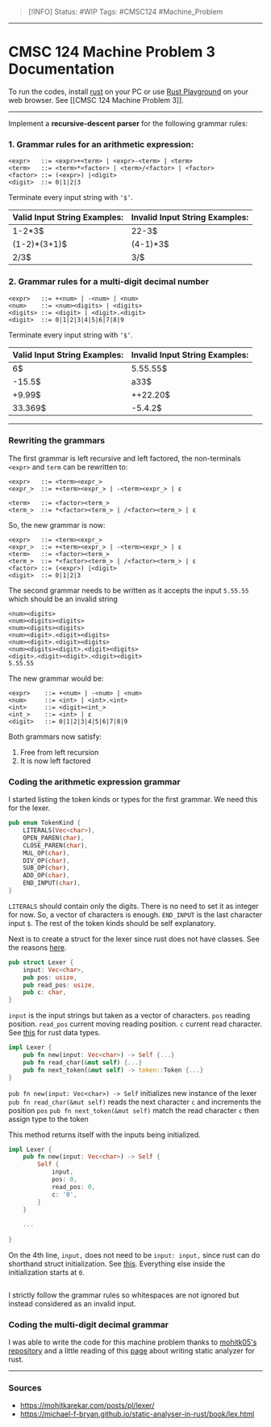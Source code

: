 > [!INFO]
> Status: #WIP
> Tags: #CMSC124 #Machine_Problem 

----
# CMSC 124 Machine Problem 3 Documentation

To run the codes, install [rust](https://doc.rust-lang.org/book/ch01-01-installation.html) on your PC or use [Rust Playground](https://play.rust-lang.org/) on your web browser. See [[CMSC 124 Machine Problem 3]].

---
Implement a **recursive-descent parser** for the following grammar rules:

### 1. Grammar rules for an arithmetic expression:
```
<expr>   ::= <expr>+<term> | <expr>-<term> | <term>  
<term>   ::= <term>*<factor> | <term>/<factor> | <factor>  
<factor> ::= (<expr>) |<digit>  
<digit>  ::= 0|1|2|3
```
Terminate every input string with `‘$’`.

| Valid Input String Examples: | Invalid Input String Examples: |
| ---------------------------- | ------------------------------ |
| 1-2\*3$                      | 22-3$                          |
| (1-2)\*(3+1)$                | (4-1)\*3$                      |
| 2/3$                         | 3/$                            |

### 2. Grammar rules for a multi-digit decimal number
```
<expr>   ::= +<num> | -<num> | <num>  
<num>    ::= <num><digits> | <digits>  
<digits> ::= <digit> | <digit>.<digit>  
<digit>  ::= 0|1|2|3|4|5|6|7|8|9
```
Terminate every input string with `‘$’`.

| Valid Input String Examples: | Invalid Input String Examples: |
| ---------------------------- | ------------------------------ |
| 6$                           | 5.55.55$                       |
| -15.5$                       | a33$                           |
| +9.99$                       | ++22.20$                       |
| 33.369$                      | -5.4.2$                        |

---

### Rewriting the grammars
The first grammar is left recursive and left factored, the non-terminals `<expr>` and `term` can be rewritten to:
```
<expr>   ::= <term><expr_>
<expr_>  ::= +<term><expr_> | -<term><expr_> | ε

<term>   ::= <factor><term_>
<term_>  ::= *<factor><term_> | /<factor><term_> | ε
```
So, the new grammar is now:
```
<expr>   ::= <term><expr_>
<expr_>  ::= +<term><expr_> | -<term><expr_> | ε
<term>   ::= <factor><term_>
<term_>  ::= *<factor><term_> | /<factor><term_> | ε
<factor> ::= (<expr>) |<digit>  
<digit>  ::= 0|1|2|3
```

The second grammar needs to be written as it accepts the input `5.55.55` which should be an invalid string
```
<num><digits>
<num><digits><digits>
<num><digits><digits>
<num><digit>.<digit><digits>
<num><digit>.<digit><digits>
<num><digits><digit>.<digit><digits>
<digit>.<digit><digit>.<digit><digit>
5.55.55
```
The new grammar would be:
```
<expr>    ::= +<num> | -<num> | <num>  
<num>     ::= <int> | <int>.<int>
<int>     ::= <digit><int_>
<int_>    ::= <int> | ε
<digit>   ::= 0|1|2|3|4|5|6|7|8|9
```

Both grammars now satisfy:
1. Free from left recursion
2. It is now left factored

### Coding the arithmetic expression grammar
I started listing the token kinds or types for the first grammar. We need this for the lexer.
```rust
pub enum TokenKind {
    LITERALS(Vec<char>),
    OPEN_PAREN(char),
    CLOSE_PAREN(char),
    MUL_OP(char),
    DIV_OP(char),
    SUB_OP(char),
    ADD_OP(char),
    END_INPUT(char),
}
```
`LITERALS` should contain only the digits. There is no need to set it as integer for now. So, a vector of characters is enough.
`END_INPUT` is the last character input `$`.
The rest of the token kinds should be self explanatory.

Next is to create a struct for the lexer since rust does not have classes. See the reasons [here](https://doc.rust-lang.org/book/ch17-01-what-is-oo.html).
```rust
pub struct Lexer {
    input: Vec<char>,
    pub pos: usize,
    pub read_pos: usize,
    pub c: char,
}
```
`input` is the input strings but taken as a vector of characters.
`pos` reading position.
`read_pos` current moving reading position.
`c` current read character.
See [this](https://doc.rust-lang.org/book/ch03-02-data-types.html) for rust data types.

```rust
impl Lexer {
    pub fn new(input: Vec<char>) -> Self {...}
    pub fn read_char(&mut self) {...}
    pub fn next_token(&mut self) -> token::Token {...}
}
```
`pub fn new(input: Vec<char>) -> Self` initializes new instance of the lexer
`pub fn read_char(&mut self)` reads the next character `c` and increments the position `pos`
`pub fn next_token(&mut self)`  match the read character `c` then assign type to the token

This method returns itself with the inputs being initialized.
```rust
impl Lexer {
	pub fn new(input: Vec<char>) -> Self {
        Self {
            input,
            pos: 0,
            read_pos: 0,
            c: '0',
        }
    }
    
    ...
    
}
```
On the 4th line, `input,` does not need to be `input: input,` since rust can do shorthand struct initialization. See [this](https://doc.rust-lang.org/book/ch05-01-defining-structs.html#using-the-field-init-shorthand). Everything else inside the initialization starts at `0`.

```rust

```

I strictly follow the grammar rules so whitespaces are not ignored but instead considered as an invalid input.

### Coding the multi-digit decimal grammar

I was able to write the code for this machine problem thanks to [mohitk05's repository](https://github.com/mohitk05/monkey-rust) and a little reading of this [page](https://michael-f-bryan.github.io/static-analyser-in-rust/book/lex.html) about writing static analyzer for rust.

---
### Sources
- https://mohitkarekar.com/posts/pl/lexer/
- https://michael-f-bryan.github.io/static-analyser-in-rust/book/lex.html
